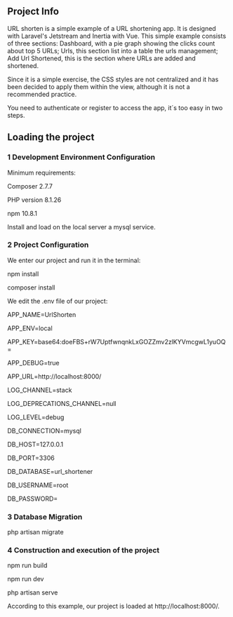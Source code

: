 

## Project Info

URL shorten is a simple example of a URL shortening app. It is designed with Laravel's Jetstream and Inertia with Vue. This simple example consists of three sections: Dashboard, with a pie graph showing the clicks count about top 5 URLs; Urls, this section list into a table the urls management; Add Url Shortened, this is the section where URLs are added and shortened.

Since it is a simple exercise, the CSS styles are not centralized and it has been decided to apply them within the view, although it is not a recommended practice.

You need to authenticate or register to access the app, it´s too easy in two steps.

## Loading the project

### 1 Development Environment Configuration

Minimum requirements:

Composer 2.7.7

PHP version 8.1.26

npm 10.8.1

Install and load on the local server a mysql service.


### 2 Project Configuration

We enter our project and run it in the terminal:

npm install

composer install


We edit the .env file of our project:

APP_NAME=UrlShorten

APP_ENV=local

APP_KEY=base64:doeFBS+rW7UptfwnqnkLxGOZZmv2zlKYVmcgwL1yuOQ=

APP_DEBUG=true

APP_URL=http://localhost:8000/


LOG_CHANNEL=stack

LOG_DEPRECATIONS_CHANNEL=null

LOG_LEVEL=debug


DB_CONNECTION=mysql

DB_HOST=127.0.0.1

DB_PORT=3306

DB_DATABASE=url_shortener

DB_USERNAME=root

DB_PASSWORD=


### 3 Database Migration

php artisan migrate

### 4 Construction and execution of the project

npm run build

npm run dev

php artisan serve



According to this example, our project is loaded at http://localhost:8000/.
